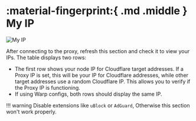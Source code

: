 # :material-fingerprint:{ .md .middle } My IP

![My IP](../images/my-ip.jpg)

After connecting to the proxy, refresh this section and check it to view your IPs. The table displays two rows:

- The first row shows your node IP for Cloudflare target addresses. If a Proxy IP is set, this will be your IP for Cloudflare addresses, while other target addresses use a random Cloudflare IP. This allows you to verify if the Proxy IP is functioning.
- If using Warp configs, both rows should display the same IP.

!!! warning
    Disable extensions like `uBlock` or `AdGuard`, Otherwise this section won't work properly.
